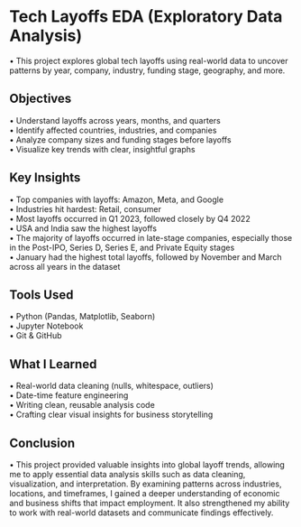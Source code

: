 # Tech Layoffs EDA (Exploratory Data Analysis)

• This project explores global tech layoffs using real-world data to uncover patterns by year, company, industry, funding stage, geography, and more.

## Objectives

• Understand layoffs across years, months, and quarters  
• Identify affected countries, industries, and companies  
• Analyze company sizes and funding stages before layoffs  
• Visualize key trends with clear, insightful graphs

## Key Insights

• Top companies with layoffs: Amazon, Meta, and Google  
• Industries hit hardest: Retail, consumer  
• Most layoffs occurred in Q1 2023, followed closely by Q4 2022  
• USA and India saw the highest layoffs  
• The majority of layoffs occurred in late-stage companies, especially those in the Post-IPO, Series D, Series E, and Private Equity stages  
• January had the highest total layoffs, followed by November and March across all years in the dataset

## Tools Used

• Python (Pandas, Matplotlib, Seaborn)  
• Jupyter Notebook  
• Git & GitHub

## What I Learned

• Real-world data cleaning (nulls, whitespace, outliers)  
• Date-time feature engineering  
• Writing clean, reusable analysis code  
• Crafting clear visual insights for business storytelling

## Conclusion

• This project provided valuable insights into global layoff trends, allowing me to apply essential data analysis skills such as data cleaning, visualization, and interpretation. By examining patterns across industries, locations, and timeframes, I gained a deeper understanding of economic and business shifts that impact employment. It also strengthened my ability to work with real-world datasets and communicate findings effectively.
